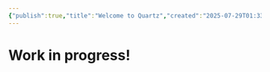 ```yaml
---
{"publish":true,"title":"Welcome to Quartz","created":"2025-07-29T01:33:53.638-04:00","modified":"2025-07-29T03:07:52.660-04:00","cssclasses":"","socialDescription":"This is socialDescription"}
---
```





# Work in progress!